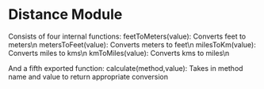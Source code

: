 # Distance Module

Consists of four internal functions:
feetToMeters(value): Converts feet to meters\n
metersToFeet(value): Converts meters to feet\n
milesToKm(value): Converts miles to kms\n
kmToMiles(value): Converts kms to miles\n

And a fifth exported function:
calculate(method,value): Takes in method name and value to return appropriate conversion
